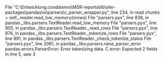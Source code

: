   File "C:\Entwicklung\.conda\envs\MSR-reports\lib\site-packages\pandas\io\parsers\c_parser_wrapper.py", line 234, in read
    chunks = self._reader.read_low_memory(nrows)
  File "parsers.pyx", line 838, in pandas._libs.parsers.TextReader.read_low_memory
  File "parsers.pyx", line 905, in pandas._libs.parsers.TextReader._read_rows
  File "parsers.pyx", line 874, in pandas._libs.parsers.TextReader._tokenize_rows
  File "parsers.pyx", line 891, in pandas._libs.parsers.TextReader._check_tokenize_status
  File "parsers.pyx", line 2061, in pandas._libs.parsers.raise_parser_error
pandas.errors.ParserError: Error tokenizing data. C error: Expected 2 fields in line 5, saw 3
